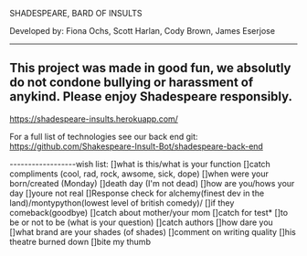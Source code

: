 SHADESPEARE, BARD OF INSULTS

Developed by: Fiona Ochs, Scott Harlan, Cody Brown, James Eserjose

--------------------------------------------------------------
This project was made in good fun, we absolutly do not condone bullying or harassment of anykind.  Please enjoy Shadespeare responsibly.
--------------------------------------------------------------

https://shadespeare-insults.herokuapp.com/

For a full list of technologies see our back end git: 
https://github.com/Shakespeare-Insult-Bot/shadespeare-back-end


------------------wish list:
[]what is this/what is your function
[]catch compliments (cool, rad, rock, awsome, sick, dope)
[]when were your born/created (Monday)
[]death day (I'm not dead)
[]how are you/hows your day
[]youre not real<!-- youre not real, im right here -->
[]Response check for alchemy(finest dev in the land)/montypython(lowest level of british comedy)/
[]if they comeback(goodbye)
[]catch about mother/your mom
[]catch for test*
[]to be or not to be (what is your question)
[]catch authors
[]how dare you
[]what brand are your shades (of shades)
[]comment on writing quality
[]his theatre burned down
[]bite my thumb
